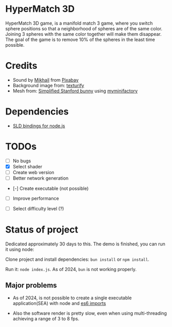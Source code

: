 # HyperMatch 3D

HyperMatch 3D game, is a manifold match 3 game, where you switch sphere positions so that a neighborhood of spheres are of the same color. Joining 3 spheres with the same color together will make them disappear. The goal of the game is to remove 10% of the spheres in the least time possible.   

# Credits

- Sound by <a href="https://pixabay.com/users/soundsforyou-4861230/?utm_source=link-attribution&utm_medium=referral&utm_campaign=music&utm_content=111405">Mikhail</a> from <a href="https://pixabay.com/sound-effects//?utm_source=link-attribution&utm_medium=referral&utm_campaign=music&utm_content=111405">Pixabay</a>
- Background image from: [texturify](https://texturify.com/stock-photo/green-park-bushes-10152.html)
- Mesh from: [Simplified Stanford bunny](https://graphics.stanford.edu/data/3Dscanrep/) using [myminifactory](https://myminifactory.github.io/Fast-Quadric-Mesh-Simplification/)

# Dependencies

- [SLD bindings for node.js](https://github.com/kmamal/node-sdl)

# TODOs

- [ ] No bugs
- [X] Select shader
- [ ] Create web version
- [ ] Better network generation
- [-] Create executable (not possible)
- [ ] Improve performance
- [ ] Select difficulty level (?)


# Status of project

Dedicated approximately 30 days to this. The demo is finished, you can run it using node:

Clone project and install dependencies:
`bun install` or `npm install`.

Run it:
`node index.js`. As of 2024, `bun` is not working properly.

## Major problems

- As of 2024, is not possible to create a single executable application(SEA) with node and [es6 imports](https://github.com/nodejs/single-executable/discussions/84)

- Also the software render is pretty slow, even when using multi-threading achieving a range of 3 to 8 fps.

